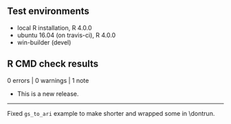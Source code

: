 ## Test environments
* local R installation, R 4.0.0
* ubuntu 16.04 (on travis-ci), R 4.0.0
* win-builder (devel)

## R CMD check results

0 errors | 0 warnings | 1 note

* This is a new release.

--- 
Fixed `gs_to_ari` example to make shorter and wrapped some in \dontrun.
